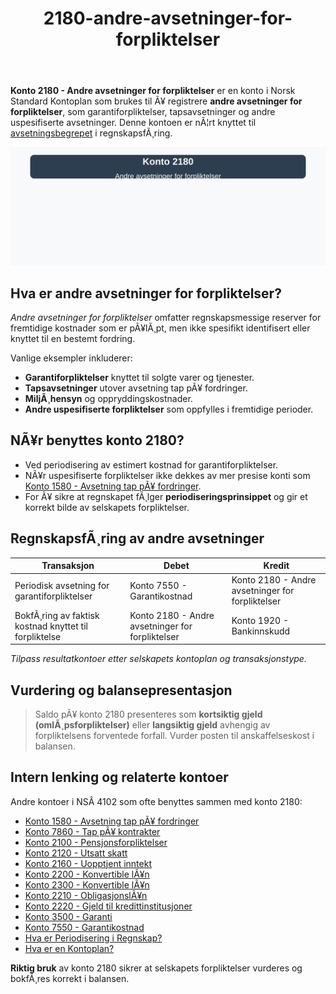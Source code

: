 ﻿---
title: "2180-andre-avsetninger-for-forpliktelser"
meta_title: "2180-andre-avsetninger-for-forpliktelser"
meta_description: "**Konto 2180 - Andre avsetninger for forpliktelser** er en konto i Norsk Standard Kontoplan som brukes til Ã¥ registrere **andre avsetninger for forpliktelser**..."
slug: 2180-andre-avsetninger-for-forpliktelser
type: blog
layout: pages/single
---

**Konto 2180 - Andre avsetninger for forpliktelser** er en konto i Norsk Standard Kontoplan som brukes til Ã¥ registrere **andre avsetninger for forpliktelser**, som garantiforpliktelser, tapsavsetninger og andre uspesifiserte avsetninger. Denne kontoen er nÃ¦rt knyttet til [avsetningsbegrepet](/blogs/regnskap/avsetning "Hva er Avsetning i Regnskap? Komplett Guide til Avsetninger og Estimater") i regnskapsfÃ¸ring.

![Illustrasjon av konto 2180 andre avsetninger for forpliktelser](2180-andre-avsetninger-for-forpliktelser-image.svg)

## Hva er andre avsetninger for forpliktelser?

*Andre avsetninger for forpliktelser* omfatter regnskapsmessige reserver for fremtidige kostnader som er pÃ¥lÃ¸pt, men ikke spesifikt identifisert eller knyttet til en bestemt fordring.

Vanlige eksempler inkluderer:

* **Garantiforpliktelser** knyttet til solgte varer og tjenester.
* **Tapsavsetninger** utover avsetning tap pÃ¥ fordringer.
* **MiljÃ¸hensyn** og oppryddingskostnader.
* **Andre uspesifiserte forpliktelser** som oppfylles i fremtidige perioder.

## NÃ¥r benyttes konto 2180?

* Ved periodisering av estimert kostnad for garantiforpliktelser.
* NÃ¥r uspesifiserte forpliktelser ikke dekkes av mer presise konti som [Konto 1580 - Avsetning tap pÃ¥ fordringer](/blogs/kontoplan/1580-avsetning-tap-pa-fordringer "Konto 1580 - Avsetning tap pÃ¥ fordringer").
* For Ã¥ sikre at regnskapet fÃ¸lger **periodiseringsprinsippet** og gir et korrekt bilde av selskapets forpliktelser.

## RegnskapsfÃ¸ring av andre avsetninger

| Transaksjon                                             | Debet                            | Kredit                        |
|---------------------------------------------------------|----------------------------------|-------------------------------|
| Periodisk avsetning for garantiforpliktelser            | Konto 7550 - Garantikostnad      | Konto 2180 - Andre avsetninger for forpliktelser |
| BokfÃ¸ring av faktisk kostnad knyttet til forpliktelse    | Konto 2180 - Andre avsetninger for forpliktelser | Konto 1920 - Bankinnskudd     |

_*Tilpass resultatkontoer etter selskapets kontoplan og transaksjonstype.*_

## Vurdering og balansepresentasjon

> Saldo pÃ¥ konto 2180 presenteres som **kortsiktig gjeld (omlÃ¸psforpliktelser)** eller **langsiktig gjeld** avhengig av forpliktelsens forventede forfall. Vurder posten til anskaffelseskost i balansen.

## Intern lenking og relaterte kontoer

Andre kontoer i NSÂ 4102 som ofte benyttes sammen med konto 2180:

* [Konto 1580 - Avsetning tap pÃ¥ fordringer](/blogs/kontoplan/1580-avsetning-tap-pa-fordringer "Konto 1580 - Avsetning tap pÃ¥ fordringer: Guide til tapsavsetninger for fordringer i Norsk kontoplan")
* [Konto 7860 - Tap pÃ¥ kontrakter](/blogs/kontoplan/7860-tap-pa-kontrakter "Konto 7860 - Tap pÃ¥ kontrakter")
* [Konto 2100 - Pensjonsforpliktelser](/blogs/kontoplan/2100-pensjonsforpliktelser "Konto 2100 - Pensjonsforpliktelser i Norsk Standard Kontoplan")
* [Konto 2120 - Utsatt skatt](/blogs/kontoplan/2120-utsatt-skatt "Konto 2120 - Utsatt skatt i Norsk Standard Kontoplan")
* [Konto 2160 - Uopptjent inntekt](/blogs/kontoplan/2160-uopptjent-inntekt "Konto 2160 - Uopptjent inntekt i Norsk Standard Kontoplan")
* [Konto 2200 - Konvertible lÃ¥n](/blogs/kontoplan/2200-konvertible-lan "Konto 2200 - Konvertible lÃ¥n i Norsk Standard Kontoplan")
* [Konto 2300 - Konvertible lÃ¥n](/blogs/kontoplan/2300-konvertible-lan "Konto 2300 - Konvertible lÃ¥n i Norsk Standard Kontoplan")
* [Konto 2210 - ObligasjonslÃ¥n](/blogs/kontoplan/2210-obligasjonslan "Konto 2210 - ObligasjonslÃ¥n i Norsk Standard Kontoplan")
* [Konto 2220 - Gjeld til kredittinstitusjoner](/blogs/kontoplan/2220-gjeld-til-kredittinstitusjoner "Konto 2220 - Gjeld til kredittinstitusjoner i Norsk Standard Kontoplan")
* [Konto 3500 - Garanti](/blogs/kontoplan/3500-garanti "Konto 3500 - Garanti: Definisjon, regnskapsfÃ¸ring og eksempler")
* [Konto 7550 - Garantikostnad](/blogs/kontoplan/7550-garantikostnad "Konto 7550 - Garantikostnad i Norsk Standard Kontoplan")
* [Hva er Periodisering i Regnskap?](/blogs/regnskap/hva-er-periodisering "Hva er Periodisering i Regnskap? Komplett Guide til Periodiseringsprinsippet")
* [Hva er en Kontoplan?](/blogs/regnskap/hva-er-kontoplan "Hva er en Kontoplan? Komplett Guide til Kontoplaner i Norsk Regnskap")

**Riktig bruk** av konto 2180 sikrer at selskapets forpliktelser vurderes og bokfÃ¸res korrekt i balansen.
